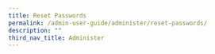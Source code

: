 ```yaml
---
title: Reset Passwords
permalink: /admin-user-guide/administer/reset-passwords/
description: ""
third_nav_title: Administer
---
```

